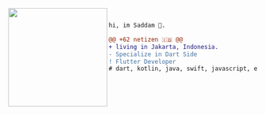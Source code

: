 <img align="left" height="200" src="https://media4.giphy.com/media/l41Ygr7sR5limRkek/giphy.gif?cid=ecf05e47omgwu58eivtnfwh7818dz4ytyrdia5uqen4p59fj&rid=giphy.gif"/>


```diff

hi, im Saddam 🗿.

@@ +62 netizen 🇮🇩 @@
+ living in Jakarta, Indonesia.
- Specialize in Dart Side 
! Flutter Developer
# dart, kotlin, java, swift, javascript, etc.

```
